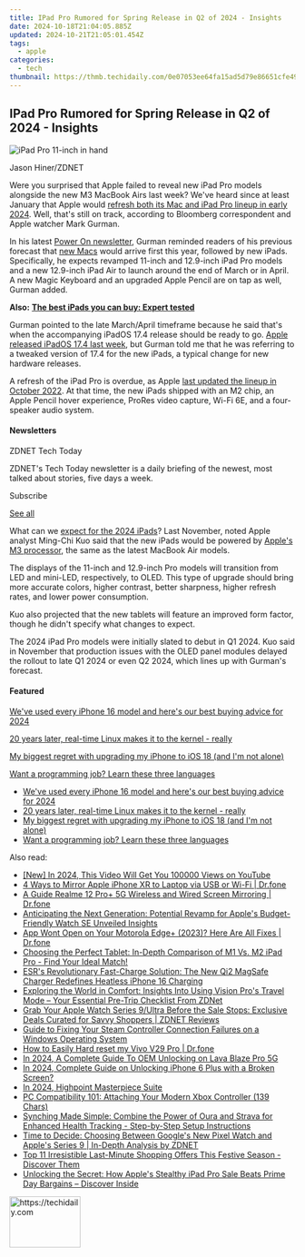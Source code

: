 ```yaml
---
title: IPad Pro Rumored for Spring Release in Q2 of 2024 - Insights
date: 2024-10-18T21:04:05.885Z
updated: 2024-10-21T21:05:01.454Z
tags:
  - apple
categories:
  - tech
thumbnail: https://thmb.techidaily.com/0e07053ee64fa15ad5d79e86651cfe492e77f4718babb9ab9f4f477093729fe7.jpg
---
```


## IPad Pro Rumored for Spring Release in Q2 of 2024 - Insights

![iPad Pro 11-inch in hand](https://www.zdnet.com/a/img/resize/5a42bf42a518e64870adc4a7e183bbddd897bc3d/2024/02/28/27d132c4-63b7-4e7d-b5b4-5c28bbdeb9c1/ipad-pro-11-in-hand.jpg?auto=webp&width=1280)

Jason Hiner/ZDNET

Were you surprised that Apple failed to reveal new iPad Pro models alongside the new M3 MacBook Airs last week? We've heard since at least January that Apple would [refresh both its Mac and iPad Pro lineup in early 2024](https://www.zdnet.com/article/apple-reportedly-releasing-new-macbook-air-ipad-air-and-ipad-pro/). Well, that's still on track, according to Bloomberg correspondent and Apple watcher Mark Gurman. 

In his latest [Power On newsletter](https://www.bloomberg.com/news/newsletters/2024-03-10/what-did-the-apple-car-look-like-inside-apple-s-planned-self-driving-vehicle-ltlic8vt), Gurman reminded readers of his previous forecast that [new Macs](https://www.zdnet.com/article/apple-launches-13-and-15-inch-macbook-air-with-m3-chip-heres-whats-new/) would arrive first this year, followed by new iPads. Specifically, he expects revamped 11-inch and 12.9-inch iPad Pro models and a new 12.9-inch iPad Air to launch around the end of March or in April. A new Magic Keyboard and an upgraded Apple Pencil are on tap as well, Gurman added. 

**Also:** [**The best iPads you can buy: Expert tested**](https://www.zdnet.com/article/best-ipad/)

Gurman pointed to the late March/April timeframe because he said that's when the accompanying iPadOS 17.4 release should be ready to go. [Apple released iPadOS 17.4 last week](https://www.zdnet.com/article/apple-releases-ios-17-4-with-podcast-transcripts-new-emojis-and-eu-app-store-changes/), but Gurman told me that he was referring to a tweaked version of 17.4 for the new iPads, a typical change for new hardware releases. 

A refresh of the iPad Pro is overdue, as Apple [last updated the lineup in October 2022](https://www.zdnet.com/article/apples-new-ipad-pro-comes-with-the-m2-chip/). At that time, the new iPads shipped with an M2 chip, an Apple Pencil hover experience, ProRes video capture, Wi-Fi 6E, and a four-speaker audio system. 

#### Newsletters

ZDNET Tech Today

ZDNET's Tech Today newsletter is a daily briefing of the newest, most talked about stories, five days a week.

 Subscribe

[See all](https://www.zdnet.com/newsletters/)

What can we [expect for the 2024 iPads](https://www.zdnet.com/article/forecast-apple-to-launch-two-oled-ipad-pros-12-9-inch-air-in-early-2024/)? Last November, noted Apple analyst Ming-Chi Kuo said that the new iPads would be powered by [Apple's M3 processor](https://www.zdnet.com/article/apples-m3-m3-pro-and-m3-max-chipsets-everything-you-should-know-before-buying/), the same as the latest MacBook Air models. 

The displays of the 11-inch and 12.9-inch Pro models will transition from LED and mini-LED, respectively, to OLED. This type of upgrade should bring more accurate colors, higher contrast, better sharpness, higher refresh rates, and lower power consumption. 

Kuo also projected that the new tablets will feature an improved form factor, though he didn't specify what changes to expect. 

The 2024 iPad Pro models were initially slated to debut in Q1 2024\. Kuo said in November that production issues with the OLED panel modules delayed the rollout to late Q1 2024 or even Q2 2024, which lines up with Gurman's forecast. 

#### Featured

[We've used every iPhone 16 model and here's our best buying advice for 2024](https://www.zdnet.com/article/iphone-16-pro-max-buying-advice-2024/ "We've used every iPhone 16 model and here's our best buying advice for 2024")

[20 years later, real-time Linux makes it to the kernel - really](https://www.zdnet.com/article/20-years-later-real-time-linux-makes-it-to-the-kernel-really/ "20 years later, real-time Linux makes it to the kernel - really")

[My biggest regret with upgrading my iPhone to iOS 18 (and I'm not alone)](https://www.zdnet.com/article/my-biggest-regret-with-upgrading-my-iphone-to-ios-18-and-im-not-alone/ "My biggest regret with upgrading my iPhone to iOS 18 (and I'm not alone)")

[Want a programming job? Learn these three languages](https://www.zdnet.com/article/want-a-programming-job-learn-these-three-languages/ "Want a programming job? Learn these three languages")

* [We've used every iPhone 16 model and here's our best buying advice for 2024](https://www.zdnet.com/article/iphone-16-pro-max-buying-advice-2024/ "We've used every iPhone 16 model and here's our best buying advice for 2024")
* [20 years later, real-time Linux makes it to the kernel - really](https://www.zdnet.com/article/20-years-later-real-time-linux-makes-it-to-the-kernel-really/ "20 years later, real-time Linux makes it to the kernel - really")
* [My biggest regret with upgrading my iPhone to iOS 18 (and I'm not alone)](https://www.zdnet.com/article/my-biggest-regret-with-upgrading-my-iphone-to-ios-18-and-im-not-alone/ "My biggest regret with upgrading my iPhone to iOS 18 (and I'm not alone)")
* [Want a programming job? Learn these three languages](https://www.zdnet.com/article/want-a-programming-job-learn-these-three-languages/ "Want a programming job? Learn these three languages")

<ins class="adsbygoogle"
     style="display:block"
     data-ad-format="autorelaxed"
     data-ad-client="ca-pub-7571918770474297"
     data-ad-slot="1223367746"></ins>

<ins class="adsbygoogle"
     style="display:block"
     data-ad-client="ca-pub-7571918770474297"
     data-ad-slot="8358498916"
     data-ad-format="auto"
     data-full-width-responsive="true"></ins>

<span class="atpl-alsoreadstyle">Also read:</span>
<div><ul>
<li><a href="https://fox-hovers.techidaily.com/new-in-2024-this-video-will-get-you-100000-views-on-youtube/"><u>[New] In 2024, This Video Will Get You 100000 Views on YouTube</u></a></li>
<li><a href="https://screen-mirror.techidaily.com/4-ways-to-mirror-apple-iphone-xr-to-laptop-via-usb-or-wi-fi-drfone-by-drfone-ios/"><u>4 Ways to Mirror Apple iPhone XR to Laptop via USB or Wi-Fi | Dr.fone</u></a></li>
<li><a href="https://screen-mirror.techidaily.com/a-guide-realme-12-proplus-5g-wireless-and-wired-screen-mirroring-drfone-by-drfone-android/"><u>A Guide Realme 12 Pro+ 5G Wireless and Wired Screen Mirroring | Dr.fone</u></a></li>
<li><a href="https://tech-hub.techidaily.com/anticipating-the-next-generation-potential-revamp-for-apples-budget-friendly-watch-se-unveiled-insights/"><u>Anticipating the Next Generation: Potential Revamp for Apple's Budget-Friendly Watch SE Unveiled Insights</u></a></li>
<li><a href="https://howto.techidaily.com/app-wont-open-on-your-motorola-edgeplus-2023-here-are-all-fixes-drfone-by-drfone-fix-android-problems-fix-android-problems/"><u>App Wont Open on Your Motorola Edge+ (2023)? Here Are All Fixes | Dr.fone</u></a></li>
<li><a href="https://tech-hub.techidaily.com/choosing-the-perfect-tablet-in-depth-comparison-of-m1-vs-m2-ipad-pro-find-your-ideal-match/"><u>Choosing the Perfect Tablet: In-Depth Comparison of M1 Vs. M2 iPad Pro - Find Your Ideal Match!</u></a></li>
<li><a href="https://tech-hub.techidaily.com/esrs-revolutionary-fast-charge-solution-the-new-qi2-magsafe-charger-redefines-heatless-iphone-16-charging/"><u>ESR's Revolutionary Fast-Charge Solution: The New Qi2 MagSafe Charger Redefines Heatless iPhone 16 Charging</u></a></li>
<li><a href="https://tech-hub.techidaily.com/exploring-the-world-in-comfort-insights-into-using-vision-pros-travel-mode-your-essential-pre-trip-checklist-from-zdnet/"><u>Exploring the World in Comfort: Insights Into Using Vision Pro's Travel Mode – Your Essential Pre-Trip Checklist From ZDNet</u></a></li>
<li><a href="https://tech-hub.techidaily.com/grab-your-apple-watch-series-9ultra-before-the-sale-stops-exclusive-deals-curated-for-savvy-shoppers-zdnet-reviews/"><u>Grab Your Apple Watch Series 9/Ultra Before the Sale Stops: Exclusive Deals Curated for Savvy Shoppers | ZDNET Reviews</u></a></li>
<li><a href="https://win-answers.techidaily.com/guide-to-fixing-your-steam-controller-connection-failures-on-a-windows-operating-system/"><u>Guide to Fixing Your Steam Controller Connection Failures on a Windows Operating System</u></a></li>
<li><a href="https://techidaily.com/how-to-easily-hard-reset-my-vivo-v29-pro-drfone-by-drfone-reset-android-reset-android/"><u>How to Easily Hard reset my Vivo V29 Pro | Dr.fone</u></a></li>
<li><a href="https://android-unlock.techidaily.com/in-2024-a-complete-guide-to-oem-unlocking-on-lava-blaze-pro-5g-by-drfone-android/"><u>In 2024, A Complete Guide To OEM Unlocking on Lava Blaze Pro 5G</u></a></li>
<li><a href="https://ios-unlock.techidaily.com/in-2024-complete-guide-on-unlocking-iphone-6-plus-with-a-broken-screen-by-drfone-ios/"><u>In 2024, Complete Guide on Unlocking iPhone 6 Plus with a Broken Screen?</u></a></li>
<li><a href="https://fox-glue.techidaily.com/in-2024-highpoint-masterpiece-suite/"><u>In 2024, Highpoint Masterpiece Suite</u></a></li>
<li><a href="https://games-able.techidaily.com/pc-compatibility-101-attaching-your-modern-xbox-controller-139-chars/"><u>PC Compatibility 101: Attaching Your Modern Xbox Controller (139 Chars)</u></a></li>
<li><a href="https://tech-hub.techidaily.com/synching-made-simple-combine-the-power-of-oura-and-strava-for-enhanced-health-tracking-step-by-step-setup-instructions/"><u>Synching Made Simple: Combine the Power of Oura and Strava for Enhanced Health Tracking - Step-by-Step Setup Instructions</u></a></li>
<li><a href="https://tech-hub.techidaily.com/time-to-decide-choosing-between-googles-new-pixel-watch-and-apples-series-9-in-depth-analysis-by-zdnet/"><u>Time to Decide: Choosing Between Google's New Pixel Watch and Apple's Series 9 | In-Depth Analysis by ZDNET</u></a></li>
<li><a href="https://tech-hub.techidaily.com/top-11-irresistible-last-minute-shopping-offers-this-festive-season-discover-them/"><u>Top 11 Irresistible Last-Minute Shopping Offers This Festive Season - Discover Them</u></a></li>
<li><a href="https://tech-hub.techidaily.com/unlocking-the-secret-how-apples-stealthy-ipad-pro-sale-beats-prime-day-bargains-discover-inside/"><u>Unlocking the Secret: How Apple's Stealthy iPad Pro Sale Beats Prime Day Bargains – Discover Inside</u></a></li>
</ul></div>

<!-- affiliate ads begin -->
<a href="https://aligracehair.sjv.io/c/5597632/2135395/19272" target="_top" id="2135395">
  <img src="//a.impactradius-go.com/display-ad/19272-2135395" border="0" alt="https://techidaily.com" width="125" height="90"/>
</a>
<img height="0" width="0" src="https://aligracehair.sjv.io/i/5597632/2135395/19272" style="position:absolute;visibility:hidden;" border="0" />
<!-- affiliate ads end -->

